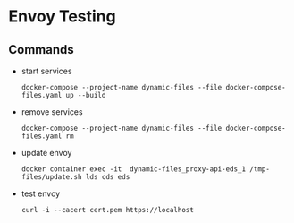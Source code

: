 # Envoy Testing

## Commands

* start services
  ```
  docker-compose --project-name dynamic-files --file docker-compose-files.yaml up --build
  ```
* remove services
  ```
  docker-compose --project-name dynamic-files --file docker-compose-files.yaml rm
  ```
* update envoy
  ```
  docker container exec -it  dynamic-files_proxy-api-eds_1 /tmp-files/update.sh lds cds eds
  ```
* test envoy
  ```
  curl -i --cacert cert.pem https://localhost
  ```